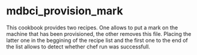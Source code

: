 # mdbci_provision_mark

This cookbook provides two recipes. One allows to put a mark on the machine that has been provisioned, the other removes this file. Placing the latter one in the beggining of the recipe list and the first one to the end of the list allows to detect whether chef run was successfull.
